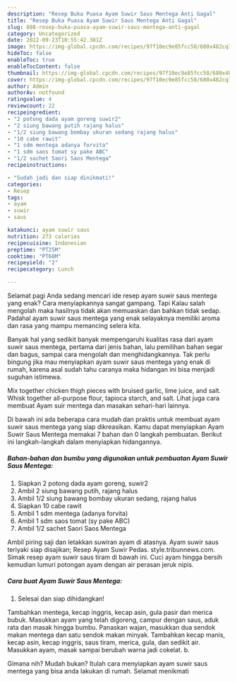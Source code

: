 ```yaml
---
description: "Resep Buka Puasa Ayam Suwir Saus Mentega Anti Gagal"
title: "Resep Buka Puasa Ayam Suwir Saus Mentega Anti Gagal"
slug: 888-resep-buka-puasa-ayam-suwir-saus-mentega-anti-gagal
category: Uncategorized
date: 2022-09-23T10:55:42.381Z
image: https://img-global.cpcdn.com/recipes/97f10ec9e85fcc50/680x482cq70/ayam-suwir-saus-mentega-foto-resep-utama.jpg
hideToc: false
enableToc: true
enableTocContent: false
thumbnail: https://img-global.cpcdn.com/recipes/97f10ec9e85fcc50/680x482cq70/ayam-suwir-saus-mentega-foto-resep-utama.jpg
cover: https://img-global.cpcdn.com/recipes/97f10ec9e85fcc50/680x482cq70/ayam-suwir-saus-mentega-foto-resep-utama.jpg
author: Admin
authorAv: notfound
ratingvalue: 4
reviewcount: 22
recipeingredient:
- "2 potong dada ayam goreng suwir2"
- "2 siung bawang putih rajang halus"
- "1/2 siung bawang bombay ukuran sedang rajang halus"
- "10 cabe rawit"
- "1 sdm mentega adanya forvita"
- "1 sdm saos tomat sy pake ABC"
- "1/2 sachet Saori Saos Mentega"
recipeinstructions:

- "Sudah jadi dan siap dinikmati!"
categories:
- Resep
tags:
- ayam
- suwir
- saus

katakunci: ayam suwir saus 
nutrition: 273 calories
recipecuisine: Indonesian
preptime: "PT25M"
cooktime: "PT60M"
recipeyield: "2"
recipecategory: Lunch

---
```



Selamat pagi Anda sedang mencari ide resep ayam suwir saus mentega yang enak? Cara menyiapkannya sangat gampang. Tapi Kalau salah mengolah maka hasilnya tidak akan memuaskan dan bahkan tidak sedap. Padahal ayam suwir saus mentega yang enak selayaknya memiliki aroma dan rasa yang mampu memancing selera kita.


Banyak hal yang sedikit banyak mempengaruhi kualitas rasa dari ayam suwir saus mentega, pertama dari jenis bahan, lalu pemilihan bahan segar dan bagus, sampai cara mengolah dan menghidangkannya. Tak perlu bingung jika mau menyiapkan ayam suwir saus mentega yang enak di rumah, karena asal sudah tahu caranya maka hidangan ini bisa menjadi suguhan istimewa.

Mix together chicken thigh pieces with bruised garlic, lime juice, and salt. Whisk together all-purpose flour, tapioca starch, and salt. Lihat juga cara membuat Ayam suir mentega dan masakan sehari-hari lainnya.


Di bawah ini ada beberapa cara mudah dan praktis untuk membuat ayam suwir saus mentega yang siap dikreasikan. Kamu dapat menyiapkan Ayam Suwir Saus Mentega memakai 7 bahan dan 0 langkah pembuatan. Berikut ini langkah-langkah dalam menyiapkan hidangannya.

<!--inarticleads1-->

##### Bahan-bahan dan bumbu yang digunakan untuk pembuatan Ayam Suwir Saus Mentega:

1. Siapkan 2 potong dada ayam goreng, suwir2
1. Ambil 2 siung bawang putih, rajang halus
1. Ambil 1/2 siung bawang bombay ukuran sedang, rajang halus
1. Siapkan 10 cabe rawit
1. Ambil 1 sdm mentega (adanya forvita)
1. Ambil 1 sdm saos tomat (sy pake ABC)
1. Ambil 1/2 sachet Saori Saos Mentega


Ambil piring saji dan letakkan suwiran ayam di atasnya. Ayam suwir saus teriyaki siap disajikan; Resep Ayam Suwir Pedas. style.tribunnews.com. Simak resep ayam suwir saus tiram di bawah ini. Cuci ayam hingga bersih kemudian lumuri potongan ayam dengan air perasan jeruk nipis. 

<!--inarticleads2-->

##### Cara buat Ayam Suwir Saus Mentega:


1. Selesai dan siap dihidangkan!

Tambahkan mentega, kecap inggris, kecap asin, gula pasir dan merica bubuk. Masukkan ayam yang telah digoreng, campur dengan saus, aduk rata dan masak hingga bumbu. Panaskan wajan, masukkan dua sendok makan mentega dan satu sendok makan minyak. Tambahkan kecap manis, kecap asin, kecap inggris, saus tiram, merica, gula, dan sedikit air. Masukkan ayam, masak sampai berubah warna jadi cokelat. b. 

Gimana nih? Mudah bukan? Itulah cara menyiapkan ayam suwir saus mentega yang bisa anda lakukan di rumah. Selamat menikmati

